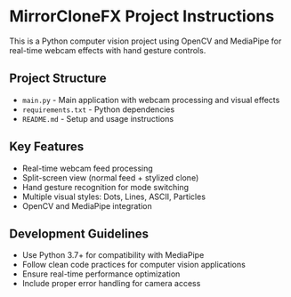 # MirrorCloneFX Project Instructions

This is a Python computer vision project using OpenCV and MediaPipe for real-time webcam effects with hand gesture controls.

## Project Structure
- `main.py` - Main application with webcam processing and visual effects
- `requirements.txt` - Python dependencies
- `README.md` - Setup and usage instructions

## Key Features
- Real-time webcam feed processing
- Split-screen view (normal feed + stylized clone)
- Hand gesture recognition for mode switching
- Multiple visual styles: Dots, Lines, ASCII, Particles
- OpenCV and MediaPipe integration

## Development Guidelines
- Use Python 3.7+ for compatibility with MediaPipe
- Follow clean code practices for computer vision applications
- Ensure real-time performance optimization
- Include proper error handling for camera access